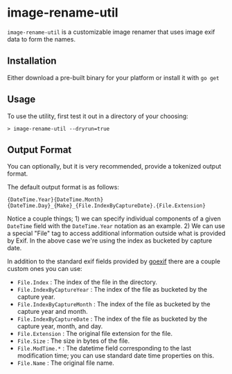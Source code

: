# image-rename-util
`image-rename-util` is a customizable  image renamer that uses image exif data to form the names.

## Installation 

Either download a pre-built binary for your platform or install it with `go get`

## Usage 

To use the utility, first test it out in a directory of your choosing: 

```
> image-rename-util --dryrun=true
```

## Output Format

You can optionally, but it is very recommended, provide a tokenized output format. 

The default output format is as follows:

```{DateTime.Year}{DateTime.Month}{DateTime.Day}_{Make}_{File.IndexByCaptureDate}.{File.Extension}```

Notice a couple things; 1) we can specify individual components of a given `DateTime` field with the `DateTime.Year` notation as an example. 2) We can use a special "File" tag to access additional information outside what is provided by Exif. In the above case we're using the index as bucketed by capture date.

In addition to the standard exif fields provided by [goexif](http://github.com/rwcarlsen/goexif/exif) there are a couple custom ones you can use:

- `File.Index` : The index of the file in the directory.
- `File.IndexByCaptureYear` : The index of the file as bucketed by the capture year.
- `File.IndexByCaptureMonth` : The index of the file as bucketed by the capture year and month.
- `File.IndexByCaptureDate` : The index of the file as bucketed by the capture year, month, and day.
- `File.Extension` : The original file extension for the file.
- `File.Size` : The size in bytes of the file. 
- `File.ModTime.*` : The datetime field corresponding to the last modification time; you can use standard date time properties on this.
- `File.Name` : The original file name.


